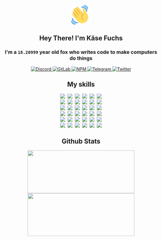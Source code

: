 <div><p align=center><img src=./resources/images/wave.gif width=64px height=64px></p><h2 align=center>Hey There! I'm Käse Fuchs</h2><h3 align=center>I'm a <code>18.20999</code> year old fox who writes code to make computers do things</h3><p align=center><a href=https://discord.com/users/507526681125322772><img alt=Discord src="https://img.shields.io/badge/Discord-5865F2?logo=discord&logoColor=white&style=flat-square#b85f4491a039e868b42e14a305649557"> </a><a href=https://gitlab.com/kasefuchs><img alt=GitLab src="https://img.shields.io/badge/GitLab-330F63?logo=gitlab&logoColor=white&style=flat-square#b85f4491a039e868b42e14a305649557"> </a><a href=https://npmjs.com/~kasefuchs><img alt=NPM src="https://img.shields.io/badge/NPM-CB3837?logo=npm&logoColor=white&style=flat-square#b85f4491a039e868b42e14a305649557"> </a><a href=https://t.me/kasefuchs><img alt=Telegram src="https://img.shields.io/badge/Telegram-2CA5E0?logo=telegram&logoColor=white&style=flat-square#b85f4491a039e868b42e14a305649557"> </a><a href=https://twitter.com/kasefuchs><img alt=Twitter src="https://img.shields.io/badge/Twitter-1DA1F2?logo=twitter&logoColor=white&style=flat-square#b85f4491a039e868b42e14a305649557"></a></p><h2 align=center>My skills</h2><p align=center><a href=https://aws.amazon.com/ ><picture><source srcset="https://skillicons.dev/icons?i=aws&theme=dark#b85f4491a039e868b42e14a305649557" media="(prefers-color-scheme: dark)"><source srcset="https://skillicons.dev/icons?i=aws&theme=light#b85f4491a039e868b42e14a305649557" media="(prefers-color-scheme: light), (prefers-color-scheme: no-preference)"><img src="https://skillicons.dev/icons?i=aws&theme=light#b85f4491a039e868b42e14a305649557"></picture></a>&nbsp;&nbsp;<a href=https://en.wikipedia.org/wiki/Bash_(Unix_shell)><picture><source srcset="https://skillicons.dev/icons?i=bash&theme=dark#b85f4491a039e868b42e14a305649557" media="(prefers-color-scheme: dark)"><source srcset="https://skillicons.dev/icons?i=bash&theme=light#b85f4491a039e868b42e14a305649557" media="(prefers-color-scheme: light), (prefers-color-scheme: no-preference)"><img src="https://skillicons.dev/icons?i=bash&theme=light#b85f4491a039e868b42e14a305649557"></picture></a>&nbsp;&nbsp;<a href=https://discord.com/developers/docs><picture><source srcset="https://skillicons.dev/icons?i=bots&theme=dark#b85f4491a039e868b42e14a305649557" media="(prefers-color-scheme: dark)"><source srcset="https://skillicons.dev/icons?i=bots&theme=light#b85f4491a039e868b42e14a305649557" media="(prefers-color-scheme: light), (prefers-color-scheme: no-preference)"><img src="https://skillicons.dev/icons?i=bots&theme=light#b85f4491a039e868b42e14a305649557"></picture></a>&nbsp;&nbsp;<a href=https://www.cloudflare.com/ ><picture><source srcset="https://skillicons.dev/icons?i=cloudflare&theme=dark#b85f4491a039e868b42e14a305649557" media="(prefers-color-scheme: dark)"><source srcset="https://skillicons.dev/icons?i=cloudflare&theme=light#b85f4491a039e868b42e14a305649557" media="(prefers-color-scheme: light), (prefers-color-scheme: no-preference)"><img src="https://skillicons.dev/icons?i=cloudflare&theme=light#b85f4491a039e868b42e14a305649557"></picture></a>&nbsp;&nbsp;<a href=https://en.wikipedia.org/wiki/CSS><picture><source srcset="https://skillicons.dev/icons?i=css&theme=dark#b85f4491a039e868b42e14a305649557" media="(prefers-color-scheme: dark)"><source srcset="https://skillicons.dev/icons?i=css&theme=light#b85f4491a039e868b42e14a305649557" media="(prefers-color-scheme: light), (prefers-color-scheme: no-preference)"><img src="https://skillicons.dev/icons?i=css&theme=light#b85f4491a039e868b42e14a305649557"></picture></a>&nbsp;&nbsp;<a href=https://www.docker.com/ ><picture><source srcset="https://skillicons.dev/icons?i=docker&theme=dark#b85f4491a039e868b42e14a305649557" media="(prefers-color-scheme: dark)"><source srcset="https://skillicons.dev/icons?i=docker&theme=light#b85f4491a039e868b42e14a305649557" media="(prefers-color-scheme: light), (prefers-color-scheme: no-preference)"><img src="https://skillicons.dev/icons?i=docker&theme=light#b85f4491a039e868b42e14a305649557"></picture></a><br><a href=https://www.electronjs.org/ ><picture><source srcset="https://skillicons.dev/icons?i=electron&theme=dark#b85f4491a039e868b42e14a305649557" media="(prefers-color-scheme: dark)"><source srcset="https://skillicons.dev/icons?i=electron&theme=light#b85f4491a039e868b42e14a305649557" media="(prefers-color-scheme: light), (prefers-color-scheme: no-preference)"><img src="https://skillicons.dev/icons?i=electron&theme=light#b85f4491a039e868b42e14a305649557"></picture></a>&nbsp;&nbsp;<a href=https://expressjs.com/ ><picture><source srcset="https://skillicons.dev/icons?i=express&theme=dark#b85f4491a039e868b42e14a305649557" media="(prefers-color-scheme: dark)"><source srcset="https://skillicons.dev/icons?i=express&theme=light#b85f4491a039e868b42e14a305649557" media="(prefers-color-scheme: light), (prefers-color-scheme: no-preference)"><img src="https://skillicons.dev/icons?i=express&theme=light#b85f4491a039e868b42e14a305649557"></picture></a>&nbsp;&nbsp;<a href=https://www.figma.com/ ><picture><source srcset="https://skillicons.dev/icons?i=figma&theme=dark#b85f4491a039e868b42e14a305649557" media="(prefers-color-scheme: dark)"><source srcset="https://skillicons.dev/icons?i=figma&theme=light#b85f4491a039e868b42e14a305649557" media="(prefers-color-scheme: light), (prefers-color-scheme: no-preference)"><img src="https://skillicons.dev/icons?i=figma&theme=light#b85f4491a039e868b42e14a305649557"></picture></a>&nbsp;&nbsp;<a href=https://firebase.google.com/ ><picture><source srcset="https://skillicons.dev/icons?i=firebase&theme=dark#b85f4491a039e868b42e14a305649557" media="(prefers-color-scheme: dark)"><source srcset="https://skillicons.dev/icons?i=firebase&theme=light#b85f4491a039e868b42e14a305649557" media="(prefers-color-scheme: light), (prefers-color-scheme: no-preference)"><img src="https://skillicons.dev/icons?i=firebase&theme=light#b85f4491a039e868b42e14a305649557"></picture></a>&nbsp;&nbsp;<a href=https://flask.palletsprojects.com/ ><picture><source srcset="https://skillicons.dev/icons?i=flask&theme=dark#b85f4491a039e868b42e14a305649557" media="(prefers-color-scheme: dark)"><source srcset="https://skillicons.dev/icons?i=flask&theme=light#b85f4491a039e868b42e14a305649557" media="(prefers-color-scheme: light), (prefers-color-scheme: no-preference)"><img src="https://skillicons.dev/icons?i=flask&theme=light#b85f4491a039e868b42e14a305649557"></picture></a>&nbsp;&nbsp;<a href=https://cloud.google.com/ ><picture><source srcset="https://skillicons.dev/icons?i=gcp&theme=dark#b85f4491a039e868b42e14a305649557" media="(prefers-color-scheme: dark)"><source srcset="https://skillicons.dev/icons?i=gcp&theme=light#b85f4491a039e868b42e14a305649557" media="(prefers-color-scheme: light), (prefers-color-scheme: no-preference)"><img src="https://skillicons.dev/icons?i=gcp&theme=light#b85f4491a039e868b42e14a305649557"></picture></a><br><a href=https://git-scm.com/ ><picture><source srcset="https://skillicons.dev/icons?i=git&theme=dark#b85f4491a039e868b42e14a305649557" media="(prefers-color-scheme: dark)"><source srcset="https://skillicons.dev/icons?i=git&theme=light#b85f4491a039e868b42e14a305649557" media="(prefers-color-scheme: light), (prefers-color-scheme: no-preference)"><img src="https://skillicons.dev/icons?i=git&theme=light#b85f4491a039e868b42e14a305649557"></picture></a>&nbsp;&nbsp;<a href=https://github.com/ ><picture><source srcset="https://skillicons.dev/icons?i=github&theme=dark#b85f4491a039e868b42e14a305649557" media="(prefers-color-scheme: dark)"><source srcset="https://skillicons.dev/icons?i=github&theme=light#b85f4491a039e868b42e14a305649557" media="(prefers-color-scheme: light), (prefers-color-scheme: no-preference)"><img src="https://skillicons.dev/icons?i=github&theme=light#b85f4491a039e868b42e14a305649557"></picture></a>&nbsp;&nbsp;<a href=https://gitlab.com/ ><picture><source srcset="https://skillicons.dev/icons?i=gitlab&theme=dark#b85f4491a039e868b42e14a305649557" media="(prefers-color-scheme: dark)"><source srcset="https://skillicons.dev/icons?i=gitlab&theme=light#b85f4491a039e868b42e14a305649557" media="(prefers-color-scheme: light), (prefers-color-scheme: no-preference)"><img src="https://skillicons.dev/icons?i=gitlab&theme=light#b85f4491a039e868b42e14a305649557"></picture></a>&nbsp;&nbsp;<a href=https://www.heroku.com/ ><picture><source srcset="https://skillicons.dev/icons?i=heroku&theme=dark#b85f4491a039e868b42e14a305649557" media="(prefers-color-scheme: dark)"><source srcset="https://skillicons.dev/icons?i=heroku&theme=light#b85f4491a039e868b42e14a305649557" media="(prefers-color-scheme: light), (prefers-color-scheme: no-preference)"><img src="https://skillicons.dev/icons?i=heroku&theme=light#b85f4491a039e868b42e14a305649557"></picture></a>&nbsp;&nbsp;<a href=https://en.wikipedia.org/wiki/HTML><picture><source srcset="https://skillicons.dev/icons?i=html&theme=dark#b85f4491a039e868b42e14a305649557" media="(prefers-color-scheme: dark)"><source srcset="https://skillicons.dev/icons?i=html&theme=light#b85f4491a039e868b42e14a305649557" media="(prefers-color-scheme: light), (prefers-color-scheme: no-preference)"><img src="https://skillicons.dev/icons?i=html&theme=light#b85f4491a039e868b42e14a305649557"></picture></a>&nbsp;&nbsp;<a href=https://en.wikipedia.org/wiki/JavaScript><picture><source srcset="https://skillicons.dev/icons?i=js&theme=dark#b85f4491a039e868b42e14a305649557" media="(prefers-color-scheme: dark)"><source srcset="https://skillicons.dev/icons?i=js&theme=light#b85f4491a039e868b42e14a305649557" media="(prefers-color-scheme: light), (prefers-color-scheme: no-preference)"><img src="https://skillicons.dev/icons?i=js&theme=light#b85f4491a039e868b42e14a305649557"></picture></a><br><a href=https://en.wikipedia.org/wiki/Linux><picture><source srcset="https://skillicons.dev/icons?i=linux&theme=dark#b85f4491a039e868b42e14a305649557" media="(prefers-color-scheme: dark)"><source srcset="https://skillicons.dev/icons?i=linux&theme=light#b85f4491a039e868b42e14a305649557" media="(prefers-color-scheme: light), (prefers-color-scheme: no-preference)"><img src="https://skillicons.dev/icons?i=linux&theme=light#b85f4491a039e868b42e14a305649557"></picture></a>&nbsp;&nbsp;<a href=https://mui.com/ ><picture><source srcset="https://skillicons.dev/icons?i=materialui&theme=dark#b85f4491a039e868b42e14a305649557" media="(prefers-color-scheme: dark)"><source srcset="https://skillicons.dev/icons?i=materialui&theme=light#b85f4491a039e868b42e14a305649557" media="(prefers-color-scheme: light), (prefers-color-scheme: no-preference)"><img src="https://skillicons.dev/icons?i=materialui&theme=light#b85f4491a039e868b42e14a305649557"></picture></a>&nbsp;&nbsp;<a href=https://en.wikipedia.org/wiki/Markdown><picture><source srcset="https://skillicons.dev/icons?i=md&theme=dark#b85f4491a039e868b42e14a305649557" media="(prefers-color-scheme: dark)"><source srcset="https://skillicons.dev/icons?i=md&theme=light#b85f4491a039e868b42e14a305649557" media="(prefers-color-scheme: light), (prefers-color-scheme: no-preference)"><img src="https://skillicons.dev/icons?i=md&theme=light#b85f4491a039e868b42e14a305649557"></picture></a>&nbsp;&nbsp;<a href=https://www.mongodb.com/ ><picture><source srcset="https://skillicons.dev/icons?i=mongodb&theme=dark#b85f4491a039e868b42e14a305649557" media="(prefers-color-scheme: dark)"><source srcset="https://skillicons.dev/icons?i=mongodb&theme=light#b85f4491a039e868b42e14a305649557" media="(prefers-color-scheme: light), (prefers-color-scheme: no-preference)"><img src="https://skillicons.dev/icons?i=mongodb&theme=light#b85f4491a039e868b42e14a305649557"></picture></a>&nbsp;&nbsp;<a href=https://www.mysql.com/ ><picture><source srcset="https://skillicons.dev/icons?i=mysql&theme=dark#b85f4491a039e868b42e14a305649557" media="(prefers-color-scheme: dark)"><source srcset="https://skillicons.dev/icons?i=mysql&theme=light#b85f4491a039e868b42e14a305649557" media="(prefers-color-scheme: light), (prefers-color-scheme: no-preference)"><img src="https://skillicons.dev/icons?i=mysql&theme=light#b85f4491a039e868b42e14a305649557"></picture></a>&nbsp;&nbsp;<a href=https://nextjs.org/ ><picture><source srcset="https://skillicons.dev/icons?i=nextjs&theme=dark#b85f4491a039e868b42e14a305649557" media="(prefers-color-scheme: dark)"><source srcset="https://skillicons.dev/icons?i=nextjs&theme=light#b85f4491a039e868b42e14a305649557" media="(prefers-color-scheme: light), (prefers-color-scheme: no-preference)"><img src="https://skillicons.dev/icons?i=nextjs&theme=light#b85f4491a039e868b42e14a305649557"></picture></a><br><a href=https://nodejs.org/en/ ><picture><source srcset="https://skillicons.dev/icons?i=nodejs&theme=dark#b85f4491a039e868b42e14a305649557" media="(prefers-color-scheme: dark)"><source srcset="https://skillicons.dev/icons?i=nodejs&theme=light#b85f4491a039e868b42e14a305649557" media="(prefers-color-scheme: light), (prefers-color-scheme: no-preference)"><img src="https://skillicons.dev/icons?i=nodejs&theme=light#b85f4491a039e868b42e14a305649557"></picture></a>&nbsp;&nbsp;<a href=https://www.postgresql.org/ ><picture><source srcset="https://skillicons.dev/icons?i=postgres&theme=dark#b85f4491a039e868b42e14a305649557" media="(prefers-color-scheme: dark)"><source srcset="https://skillicons.dev/icons?i=postgres&theme=light#b85f4491a039e868b42e14a305649557" media="(prefers-color-scheme: light), (prefers-color-scheme: no-preference)"><img src="https://skillicons.dev/icons?i=postgres&theme=light#b85f4491a039e868b42e14a305649557"></picture></a>&nbsp;&nbsp;<a href=https://learn.microsoft.com/en-us/powershell/ ><picture><source srcset="https://skillicons.dev/icons?i=powershell&theme=dark#b85f4491a039e868b42e14a305649557" media="(prefers-color-scheme: dark)"><source srcset="https://skillicons.dev/icons?i=powershell&theme=light#b85f4491a039e868b42e14a305649557" media="(prefers-color-scheme: light), (prefers-color-scheme: no-preference)"><img src="https://skillicons.dev/icons?i=powershell&theme=light#b85f4491a039e868b42e14a305649557"></picture></a>&nbsp;&nbsp;<a href=https://www.python.org/ ><picture><source srcset="https://skillicons.dev/icons?i=py&theme=dark#b85f4491a039e868b42e14a305649557" media="(prefers-color-scheme: dark)"><source srcset="https://skillicons.dev/icons?i=py&theme=light#b85f4491a039e868b42e14a305649557" media="(prefers-color-scheme: light), (prefers-color-scheme: no-preference)"><img src="https://skillicons.dev/icons?i=py&theme=light#b85f4491a039e868b42e14a305649557"></picture></a>&nbsp;&nbsp;<a href=https://www.raspberrypi.org/ ><picture><source srcset="https://skillicons.dev/icons?i=raspberrypi&theme=dark#b85f4491a039e868b42e14a305649557" media="(prefers-color-scheme: dark)"><source srcset="https://skillicons.dev/icons?i=raspberrypi&theme=light#b85f4491a039e868b42e14a305649557" media="(prefers-color-scheme: light), (prefers-color-scheme: no-preference)"><img src="https://skillicons.dev/icons?i=raspberrypi&theme=light#b85f4491a039e868b42e14a305649557"></picture></a>&nbsp;&nbsp;<a href=https://reactjs.org/ ><picture><source srcset="https://skillicons.dev/icons?i=react&theme=dark#b85f4491a039e868b42e14a305649557" media="(prefers-color-scheme: dark)"><source srcset="https://skillicons.dev/icons?i=react&theme=light#b85f4491a039e868b42e14a305649557" media="(prefers-color-scheme: light), (prefers-color-scheme: no-preference)"><img src="https://skillicons.dev/icons?i=react&theme=light#b85f4491a039e868b42e14a305649557"></picture></a><br><a href=https://redux.js.org/ ><picture><source srcset="https://skillicons.dev/icons?i=redux&theme=dark#b85f4491a039e868b42e14a305649557" media="(prefers-color-scheme: dark)"><source srcset="https://skillicons.dev/icons?i=redux&theme=light#b85f4491a039e868b42e14a305649557" media="(prefers-color-scheme: light), (prefers-color-scheme: no-preference)"><img src="https://skillicons.dev/icons?i=redux&theme=light#b85f4491a039e868b42e14a305649557"></picture></a>&nbsp;&nbsp;<a href=https://en.wikipedia.org/wiki/Regular_expression><picture><source srcset="https://skillicons.dev/icons?i=regex&theme=dark#b85f4491a039e868b42e14a305649557" media="(prefers-color-scheme: dark)"><source srcset="https://skillicons.dev/icons?i=regex&theme=light#b85f4491a039e868b42e14a305649557" media="(prefers-color-scheme: light), (prefers-color-scheme: no-preference)"><img src="https://skillicons.dev/icons?i=regex&theme=light#b85f4491a039e868b42e14a305649557"></picture></a>&nbsp;&nbsp;<a href=https://en.wikipedia.org/wiki/Sass_(stylesheet_language)><picture><source srcset="https://skillicons.dev/icons?i=sass&theme=dark#b85f4491a039e868b42e14a305649557" media="(prefers-color-scheme: dark)"><source srcset="https://skillicons.dev/icons?i=sass&theme=light#b85f4491a039e868b42e14a305649557" media="(prefers-color-scheme: light), (prefers-color-scheme: no-preference)"><img src="https://skillicons.dev/icons?i=sass&theme=light#b85f4491a039e868b42e14a305649557"></picture></a>&nbsp;&nbsp;<a href=https://www.typescriptlang.org/ ><picture><source srcset="https://skillicons.dev/icons?i=ts&theme=dark#b85f4491a039e868b42e14a305649557" media="(prefers-color-scheme: dark)"><source srcset="https://skillicons.dev/icons?i=ts&theme=light#b85f4491a039e868b42e14a305649557" media="(prefers-color-scheme: light), (prefers-color-scheme: no-preference)"><img src="https://skillicons.dev/icons?i=ts&theme=light#b85f4491a039e868b42e14a305649557"></picture></a>&nbsp;&nbsp;<a href=https://unity.com/ ><picture><source srcset="https://skillicons.dev/icons?i=unity&theme=dark#b85f4491a039e868b42e14a305649557" media="(prefers-color-scheme: dark)"><source srcset="https://skillicons.dev/icons?i=unity&theme=light#b85f4491a039e868b42e14a305649557" media="(prefers-color-scheme: light), (prefers-color-scheme: no-preference)"><img src="https://skillicons.dev/icons?i=unity&theme=light#b85f4491a039e868b42e14a305649557"></picture></a>&nbsp;&nbsp;<a href=https://workers.cloudflare.com/ ><picture><source srcset="https://skillicons.dev/icons?i=workers&theme=dark#b85f4491a039e868b42e14a305649557" media="(prefers-color-scheme: dark)"><source srcset="https://skillicons.dev/icons?i=workers&theme=light#b85f4491a039e868b42e14a305649557" media="(prefers-color-scheme: light), (prefers-color-scheme: no-preference)"><img src="https://skillicons.dev/icons?i=workers&theme=light#b85f4491a039e868b42e14a305649557"></picture></a><br></p><h2 align=center>Github Stats</h2><p align=center><picture><source srcset="https://github-readme-stats-kasefuchs.vercel.app/api/?count_private=true&hide_border=true&hide_rank=true&line_height=20&hide_title=true&username=Kasefuchs&theme=dark#b85f4491a039e868b42e14a305649557" media="(prefers-color-scheme: dark)"><source srcset="https://github-readme-stats-kasefuchs.vercel.app/api/?count_private=true&hide_border=true&hide_rank=true&line_height=20&hide_title=true&username=Kasefuchs&theme=light#b85f4491a039e868b42e14a305649557" media="(prefers-color-scheme: light), (prefers-color-scheme: no-preference)"><img align=middle width=350 height=140 src="https://github-readme-stats-kasefuchs.vercel.app/api/?count_private=true&hide_border=true&hide_rank=true&line_height=20&hide_title=true&username=Kasefuchs&theme=light#b85f4491a039e868b42e14a305649557"></picture><picture><source srcset="https://github-readme-stats-kasefuchs.vercel.app/api/top-langs/?count_private=true&hide_border=true&layout=compact&username=Kasefuchs&theme=dark#b85f4491a039e868b42e14a305649557" media="(prefers-color-scheme: dark)"><source srcset="https://github-readme-stats-kasefuchs.vercel.app/api/top-langs/?count_private=true&hide_border=true&layout=compact&username=Kasefuchs&theme=light#b85f4491a039e868b42e14a305649557" media="(prefers-color-scheme: light), (prefers-color-scheme: no-preference)"><img align=middle width=350 height=140 src="https://github-readme-stats-kasefuchs.vercel.app/api/top-langs/?count_private=true&hide_border=true&layout=compact&username=Kasefuchs&theme=light#b85f4491a039e868b42e14a305649557"></picture></p><img src="https://hit.yhype.me/github/profile?user_id=64592097#b85f4491a039e868b42e14a305649557" alt=""></div>